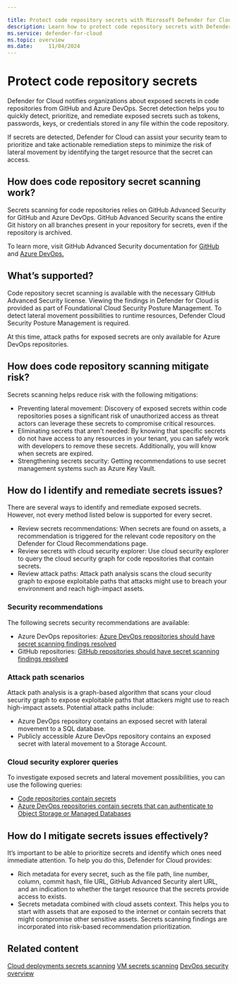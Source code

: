 ```yaml
---

title: Protect code repository secrets with Microsoft Defender for Cloud
description: Learn how to protect code repository secrets with Defender for Cloud's secret detections.
ms.service: defender-for-cloud
ms.topic: overview
ms.date:     11/04/2024
---
```



# Protect code repository secrets

Defender for Cloud notifies organizations about exposed secrets in code repositories from GitHub and Azure DevOps. Secret detection helps you to quickly detect, prioritize, and remediate exposed secrets such as tokens, passwords, keys, or credentials stored in any file within the code repository.

If secrets are detected, Defender for Cloud can assist your security team to prioritize and take actionable remediation steps to minimize the risk of lateral movement by identifying the target resource that the secret can access.

## How does code repository secret scanning work?

Secrets scanning for code repositories relies on GitHub Advanced Security for GitHub and Azure DevOps. GitHub Advanced Security scans the entire Git history on all branches present in your repository for secrets, even if the repository is archived.

To learn more, visit GitHub Advanced Security documentation for [GitHub](https://docs.github.com/enterprise-cloud@latest/code-security/secret-scanning/introduction/about-secret-scanning) and [Azure DevOps.](/azure/devops/repos/security/github-advanced-security-secret-scanning)

## What’s supported?

Code repository secret scanning is available with the necessary GitHub Advanced Security license. Viewing the findings in Defender for Cloud is provided as part of Foundational Cloud Security Posture Management. To detect lateral movement possibilities to runtime resources, Defender Cloud Security Posture Management is required.

At this time, attack paths for exposed secrets are only available for Azure DevOps repositories.

## How does code repository scanning mitigate risk?

Secrets scanning helps reduce risk with the following mitigations:

- Preventing lateral movement: Discovery of exposed secrets within code repositories poses a significant risk of unauthorized access as threat actors can leverage these secrets to compromise critical resources.
- Eliminating secrets that aren’t needed: By knowing that specific secrets do not have access to any resources in your tenant, you can safely work with developers to remove these secrets. Additionally, you will know when secrets are expired.
- Strengthening secrets security: Getting recommendations to use secret management systems such as Azure Key Vault.

## How do I identify and remediate secrets issues?

There are several ways to identify and remediate exposed secrets. However, not every method listed below is supported for every secret.

- Review secrets recommendations: When secrets are found on assets, a recommendation is triggered for the relevant code repository on the Defender for Cloud Recommendations page.
- Review secrets with cloud security explorer: Use cloud security explorer to query the cloud security graph for code repositories that contain secrets.
- Review attack paths: Attack path analysis scans the cloud security graph to expose exploitable paths that attacks might use to breach your environment and reach high-impact assets.

### Security recommendations

The following secrets security recommendations are available:

- Azure DevOps repositories: [Azure DevOps repositories should have secret scanning findings resolved](https://portal.azure.com/#view/Microsoft_Azure_Security/GenericRecommendationDetailsWithRulesBlade/assessmentKey/b5ef903f-8655-473b-9784-4f749eeb25c6)
- GitHub repositories: [GitHub repositories should have secret scanning findings resolved](https://portal.azure.com/#view/Microsoft_Azure_Security/GenericRecommendationDetailsWithRulesBlade/assessmentKey/dd98425c-1407-40cc-8a2c-da5d0a2f80da)

### Attack path scenarios

Attack path analysis is a graph-based algorithm that scans your cloud security graph to expose exploitable paths that attackers might use to reach high-impact assets. Potential attack paths include:

- Azure DevOps repository contains an exposed secret with lateral movement to a SQL database.
- Publicly accessible Azure DevOps repository contains an exposed secret with lateral movement to a Storage Account.

### Cloud security explorer queries

To investigate exposed secrets and lateral movement possibilities, you can use the following queries:

- [Code repositories contain secrets](https://portal.azure.com/#view/Microsoft_Azure_Security/SecurityGraph.ReactView/query/%7B%22type%22%3A%22securitygraphquery%22%2C%22version%22%3A2%2C%22properties%22%3A%7B%22source%22%3A%7B%22type%22%3A%22datasource%22%2C%22properties%22%3A%7B%22sources%22%3A%5B%7B%22type%22%3A%22family%22%2C%22properties%22%3A%7B%22source%22%3A%22code_repository%22%7D%7D%5D%2C%22conditions%22%3A%7B%22type%22%3A%22conditiongroup%22%2C%22properties%22%3A%7B%22operator%22%3A%22and%22%2C%22conditions%22%3A%5B%7B%22type%22%3A%22connection%22%2C%22properties%22%3A%7B%22name%22%3A%22contains%22%2C%22direction%22%3A%22outgoing%22%2C%22target%22%3A%7B%22type%22%3A%22datasource%22%2C%22properties%22%3A%7B%22sources%22%3A%5B%7B%22type%22%3A%22family%22%2C%22properties%22%3A%7B%22source%22%3A%22connection_string%22%7D%7D%2C%7B%22type%22%3A%22family%22%2C%22properties%22%3A%7B%22source%22%3A%22key%22%7D%7D%2C%7B%22type%22%3A%22family%22%2C%22properties%22%3A%7B%22source%22%3A%22sas_token%22%7D%7D%5D%7D%7D%7D%7D%5D%7D%7D%7D%7D%7D%7D)
- [Azure DevOps repositories contain secrets that can authenticate to Object Storage or Managed Databases](https://portal.azure.com/#view/Microsoft_Azure_Security/SecurityGraph.ReactView/query/%7B%22type%22%3A%22securitygraphquery%22%2C%22version%22%3A2%2C%22properties%22%3A%7B%22source%22%3A%7B%22type%22%3A%22datasource%22%2C%22properties%22%3A%7B%22sources%22%3A%5B%7B%22type%22%3A%22entity%22%2C%22properties%22%3A%7B%22source%22%3A%22azuredevopsrepository%22%7D%7D%5D%2C%22conditions%22%3A%7B%22type%22%3A%22conditiongroup%22%2C%22properties%22%3A%7B%22operator%22%3A%22and%22%2C%22conditions%22%3A%5B%7B%22type%22%3A%22connection%22%2C%22properties%22%3A%7B%22name%22%3A%22contains%22%2C%22direction%22%3A%22outgoing%22%2C%22target%22%3A%7B%22type%22%3A%22datasource%22%2C%22properties%22%3A%7B%22sources%22%3A%5B%7B%22type%22%3A%22family%22%2C%22properties%22%3A%7B%22source%22%3A%22connection_string%22%7D%7D%2C%7B%22type%22%3A%22family%22%2C%22properties%22%3A%7B%22source%22%3A%22sas_token%22%7D%7D%5D%2C%22conditions%22%3A%7B%22type%22%3A%22conditiongroup%22%2C%22properties%22%3A%7B%22operator%22%3A%22and%22%2C%22conditions%22%3A%5B%7B%22type%22%3A%22connection%22%2C%22properties%22%3A%7B%22name%22%3A%22can%20authenticate%20to%22%2C%22direction%22%3A%22outgoing%22%2C%22target%22%3A%7B%22type%22%3A%22datasource%22%2C%22properties%22%3A%7B%22sources%22%3A%5B%7B%22type%22%3A%22family%22%2C%22properties%22%3A%7B%22source%22%3A%22managed_database%22%7D%7D%2C%7B%22type%22%3A%22family%22%2C%22properties%22%3A%7B%22source%22%3A%22object_storage%22%7D%7D%5D%7D%7D%7D%7D%5D%7D%7D%7D%7D%7D%7D%5D%7D%7D%7D%7D%7D%7D)

## How do I mitigate secrets issues effectively?

It’s important to be able to prioritize secrets and identify which ones need immediate attention. To help you do this, Defender for Cloud provides:

- Rich metadata for every secret, such as the file path, line number, column, commit hash, file URL, GitHub Advanced Security alert URL, and an indication to whether the target resource that the secrets provide access to exists.
- Secrets metadata combined with cloud assets context. This helps you to start with assets that are exposed to the internet or contain secrets that might compromise other sensitive assets. Secrets scanning findings are incorporated into risk-based recommendation prioritization.

## Related content

[Cloud deployments secrets scanning](secrets-scanning-cloud-deployment.md)
[VM secrets scanning](secrets-scanning-servers.md)
[DevOps security overview](defender-for-devops-introduction.md)
